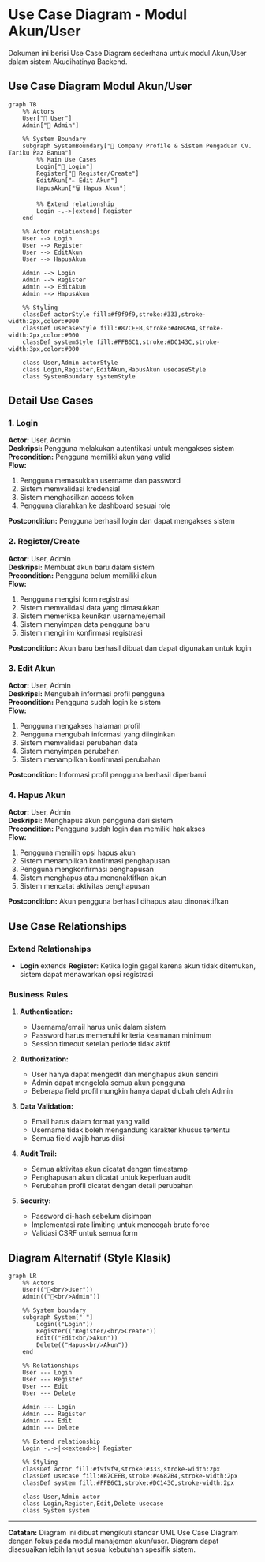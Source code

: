 # Use Case Diagram - Modul Akun/User

Dokumen ini berisi Use Case Diagram sederhana untuk modul Akun/User dalam sistem Akudihatinya Backend.

## Use Case Diagram Modul Akun/User

```mermaid
graph TB
    %% Actors
    User["👤 User"]
    Admin["👤 Admin"]
    
    %% System Boundary
    subgraph SystemBoundary["🏥 Company Profile & Sistem Pengaduan CV. Tariku Paz Banua"]
        %% Main Use Cases
        Login["🔐 Login"]
        Register["📝 Register/Create"]
        EditAkun["✏️ Edit Akun"]
        HapusAkun["🗑️ Hapus Akun"]
        
        %% Extend relationship
        Login -.->|extend| Register
    end
    
    %% Actor relationships
    User --> Login
    User --> Register
    User --> EditAkun
    User --> HapusAkun
    
    Admin --> Login
    Admin --> Register
    Admin --> EditAkun
    Admin --> HapusAkun
    
    %% Styling
    classDef actorStyle fill:#f9f9f9,stroke:#333,stroke-width:2px,color:#000
    classDef usecaseStyle fill:#87CEEB,stroke:#4682B4,stroke-width:2px,color:#000
    classDef systemStyle fill:#FFB6C1,stroke:#DC143C,stroke-width:3px,color:#000
    
    class User,Admin actorStyle
    class Login,Register,EditAkun,HapusAkun usecaseStyle
    class SystemBoundary systemStyle
```

## Detail Use Cases

### 1. Login
**Actor:** User, Admin  
**Deskripsi:** Pengguna melakukan autentikasi untuk mengakses sistem  
**Precondition:** Pengguna memiliki akun yang valid  
**Flow:**
1. Pengguna memasukkan username dan password
2. Sistem memvalidasi kredensial
3. Sistem menghasilkan access token
4. Pengguna diarahkan ke dashboard sesuai role

**Postcondition:** Pengguna berhasil login dan dapat mengakses sistem

### 2. Register/Create
**Actor:** User, Admin  
**Deskripsi:** Membuat akun baru dalam sistem  
**Precondition:** Pengguna belum memiliki akun  
**Flow:**
1. Pengguna mengisi form registrasi
2. Sistem memvalidasi data yang dimasukkan
3. Sistem memeriksa keunikan username/email
4. Sistem menyimpan data pengguna baru
5. Sistem mengirim konfirmasi registrasi

**Postcondition:** Akun baru berhasil dibuat dan dapat digunakan untuk login

### 3. Edit Akun
**Actor:** User, Admin  
**Deskripsi:** Mengubah informasi profil pengguna  
**Precondition:** Pengguna sudah login ke sistem  
**Flow:**
1. Pengguna mengakses halaman profil
2. Pengguna mengubah informasi yang diinginkan
3. Sistem memvalidasi perubahan data
4. Sistem menyimpan perubahan
5. Sistem menampilkan konfirmasi perubahan

**Postcondition:** Informasi profil pengguna berhasil diperbarui

### 4. Hapus Akun
**Actor:** User, Admin  
**Deskripsi:** Menghapus akun pengguna dari sistem  
**Precondition:** Pengguna sudah login dan memiliki hak akses  
**Flow:**
1. Pengguna memilih opsi hapus akun
2. Sistem menampilkan konfirmasi penghapusan
3. Pengguna mengkonfirmasi penghapusan
4. Sistem menghapus atau menonaktifkan akun
5. Sistem mencatat aktivitas penghapusan

**Postcondition:** Akun pengguna berhasil dihapus atau dinonaktifkan

## Use Case Relationships

### Extend Relationships
- **Login** extends **Register**: Ketika login gagal karena akun tidak ditemukan, sistem dapat menawarkan opsi registrasi

### Business Rules

1. **Authentication:**
   - Username/email harus unik dalam sistem
   - Password harus memenuhi kriteria keamanan minimum
   - Session timeout setelah periode tidak aktif

2. **Authorization:**
   - User hanya dapat mengedit dan menghapus akun sendiri
   - Admin dapat mengelola semua akun pengguna
   - Beberapa field profil mungkin hanya dapat diubah oleh Admin

3. **Data Validation:**
   - Email harus dalam format yang valid
   - Username tidak boleh mengandung karakter khusus tertentu
   - Semua field wajib harus diisi

4. **Audit Trail:**
   - Semua aktivitas akun dicatat dengan timestamp
   - Penghapusan akun dicatat untuk keperluan audit
   - Perubahan profil dicatat dengan detail perubahan

5. **Security:**
   - Password di-hash sebelum disimpan
   - Implementasi rate limiting untuk mencegah brute force
   - Validasi CSRF untuk semua form

## Diagram Alternatif (Style Klasik)

```mermaid
graph LR
    %% Actors
    User(("👤<br/>User"))
    Admin(("👤<br/>Admin"))
    
    %% System boundary
    subgraph System[" "]
        Login(("Login"))
        Register(("Register/<br/>Create"))
        Edit(("Edit<br/>Akun"))
        Delete(("Hapus<br/>Akun"))
    end
    
    %% Relationships
    User --- Login
    User --- Register
    User --- Edit
    User --- Delete
    
    Admin --- Login
    Admin --- Register
    Admin --- Edit
    Admin --- Delete
    
    %% Extend relationship
    Login -.->|<<extend>>| Register
    
    %% Styling
    classDef actor fill:#f9f9f9,stroke:#333,stroke-width:2px
    classDef usecase fill:#87CEEB,stroke:#4682B4,stroke-width:2px
    classDef system fill:#FFB6C1,stroke:#DC143C,stroke-width:2px
    
    class User,Admin actor
    class Login,Register,Edit,Delete usecase
    class System system
```

---

**Catatan:** Diagram ini dibuat mengikuti standar UML Use Case Diagram dengan fokus pada modul manajemen akun/user. Diagram dapat disesuaikan lebih lanjut sesuai kebutuhan spesifik sistem.